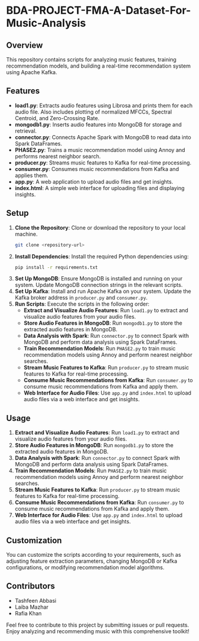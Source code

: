 # BDA-PROJECT-FMA-A-Dataset-For-Music-Analysis

## Overview
This repository contains scripts for analyzing music features, training recommendation models, and building a real-time recommendation system using Apache Kafka.

## Features
- **load1.py**: Extracts audio features using Librosa and prints them for each audio file. Also includes plotting of normalized MFCCs, Spectral Centroid, and Zero-Crossing Rate.
- **mongodb1.py**: Inserts audio features into MongoDB for storage and retrieval.
- **connector.py**: Connects Apache Spark with MongoDB to read data into Spark DataFrames.
- **PHASE2.py**: Trains a music recommendation model using Annoy and performs nearest neighbor search.
- **producer.py**: Streams music features to Kafka for real-time processing.
- **consumer.py**: Consumes music recommendations from Kafka and applies them.
- **app.py**: A web application to upload audio files and get insights.
- **index.html**: A simple web interface for uploading files and displaying insights.

## Setup
1. **Clone the Repository**: Clone or download the repository to your local machine.
    ```bash
    git clone <repository-url>
    ```
2. **Install Dependencies**: Install the required Python dependencies using:
    ```bash
    pip install -r requirements.txt
    ```
3. **Set Up MongoDB**: Ensure MongoDB is installed and running on your system. Update MongoDB connection strings in the relevant scripts.
4. **Set Up Kafka**: Install and run Apache Kafka on your system. Update the Kafka broker address in `producer.py` and `consumer.py`.
5. **Run Scripts**: Execute the scripts in the following order:
    - **Extract and Visualize Audio Features**: Run `load1.py` to extract and visualize audio features from your audio files.
    - **Store Audio Features in MongoDB**: Run `mongodb1.py` to store the extracted audio features in MongoDB.
    - **Data Analysis with Spark**: Run `connector.py` to connect Spark with MongoDB and perform data analysis using Spark DataFrames.
    - **Train Recommendation Models**: Run `PHASE2.py` to train music recommendation models using Annoy and perform nearest neighbor searches.
    - **Stream Music Features to Kafka**: Run `producer.py` to stream music features to Kafka for real-time processing.
    - **Consume Music Recommendations from Kafka**: Run `consumer.py` to consume music recommendations from Kafka and apply them.
    - **Web Interface for Audio Files**: Use `app.py` and `index.html` to upload audio files via a web interface and get insights.

## Usage
1. **Extract and Visualize Audio Features**: Run `load1.py` to extract and visualize audio features from your audio files.
2. **Store Audio Features in MongoDB**: Run `mongodb1.py` to store the extracted audio features in MongoDB.
3. **Data Analysis with Spark**: Run `connector.py` to connect Spark with MongoDB and perform data analysis using Spark DataFrames.
4. **Train Recommendation Models**: Run `PHASE2.py` to train music recommendation models using Annoy and perform nearest neighbor searches.
5. **Stream Music Features to Kafka**: Run `producer.py` to stream music features to Kafka for real-time processing.
6. **Consume Music Recommendations from Kafka**: Run `consumer.py` to consume music recommendations from Kafka and apply them.
7. **Web Interface for Audio Files**: Use `app.py` and `index.html` to upload audio files via a web interface and get insights.

## Customization
You can customize the scripts according to your requirements, such as adjusting feature extraction parameters, changing MongoDB or Kafka configurations, or modifying recommendation model algorithms.

## Contributors
- Tashfeen Abbasi
- Laiba Mazhar
- Rafia Khan

Feel free to contribute to this project by submitting issues or pull requests. Enjoy analyzing and recommending music with this comprehensive toolkit!
